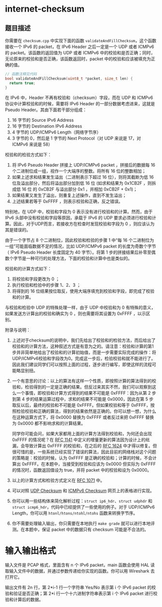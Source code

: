 # internet-checksum

## 题目描述



你需要在 `checksum.cpp` 中实现下面的函数 `validateAndFillChecksum`，这个函数接收一个 IPv6 的 packet，在 IPv6 Header 之后一定是一个 UDP 或者 ICMPv6 的 packet。该函数的返回值为 UDP 或者 ICMPv6 中的校验和是否正确；同时，无论原来的校验和是否正确，该函数返回时，packet 中的校验和应该被填充为正确的值。

```cpp
// 函数注释见代码
bool validateAndFillChecksum(uint8_t *packet, size_t len) {
  return true;
}
```

在 IPv6 中，Header 不再有校验和（checksum）字段，而在 UDP 和 ICMPv6 协议中计算校验和的时候，需要将 IPv6 Header 的一部分数据考虑进来，这就是 Pseudo Header。其由下面若干部分组成：

1. 16 字节的 Source IPv6 Address
2. 16 字节的 Destination IPv6 Address
3. 4 字节的 UDP/ICMPv6 Length（网络字节序）
4. 3 字节的 0，然后是 1 字节的 Next Protocol（对 UDP 来说是 17，对 ICMPv6 来说是 58）

校验和的检验方式如下：

1. 将 IPv6 Pseudo Header 拼接上 UDP/ICMPv6 packet ，拼接后的数据每 16 个二进制位成一组，视作一个大端序的整数。将所有 16 位的整数相加；
2. 如果上述求和结果发生溢出（二进制表示下超过 16 位），则将其截断为低 16 位及溢出部分，然后将溢出部分加到低 16 位 (如求和结果为 0x1CB2F ，则拆成低 16 位
   的 0xCB2F 与溢出部分 0x1 ，并相加 0xCB2F + 0x1)；
3. 如果结果又发生了溢出，则重复上述操作，直到不发生溢出；
4. 上述结果若等于 0xFFFF ，则表示校验和正确，反之错误。

特别地，在 UDP 中，校验和字段为 0 表示没有进行校验和的计算。然而，由于 IPv6 头部中没有校验和字段等原因，承载于 IPv6 的 UDP 要求必须进行校验和计算。因此，对于UDP而言，若接收方在检查时发现校验和字段为 0 ，则应该认为其是错误的。

由于一个字节占 8 个二进制位，因此校验和检验的步骤 1 中“每 16 个二进制位为一组”可能面临数据不足的情况，比如 UDP/ICMPv6 packet 的长度为奇数个字节（ IPv6 Pseudo Header 长度固定为 40 字节）。将第 1 步的拼接结果后补零至偶数个字节是一种可行的处理方法，下面的校验和计算中也是类似的。

校验和的计算方式如下：

1. 将校验和字段更改为 0 ；
2. 执行校验和检验中的步骤 1、2、3 ；
3. 将得到的 16 位结果按位取反，使用大端序填充到校验和字段，即完成了校验和的计算。

与校验和检验中 UDP 的特殊处理一样，由于 UDP 中校验和为 0 有特殊的意义，如果发送方计算出的校验和确实为 0 ，则也需要将其设置为 0xFFFF ，以示区别。


附录与说明：
1. 上述对于checksum的说明中，我们先给出了校验和的检验方法，而后给出了校验和的计算方法，这种叙述方式是有意为之的。请注意：校验和计算的第1步并非简单地给出了校验和的计算初始值，而是一步需要实际完成的操作：将UDP/ICMPv6校验和字段改为0。完成这一步后，检验校验和就不能进行了。因此我们建议同学们可以按照上面的过程，逐步进行编写，即使这样的流程可能略显别扭。

2. 一个有意思的讨论：以上的算法有这样一个性质，即按照计算的算法得到的校验和，检验得到的一定是正确的结果。但反过来其实不然，我们可以观察到这么一个事情，即校验和计算方式得到的结果不可能是 0xFFFF：因为从第 2 步到第 4 步的结果运算过程中，求和的结果不可能是 0x0000，因此在第 5 步取反以后，最终的校验和不可能是 0xFFFF。但如果校验和等于 0xFFFF，按照检验校验和正确的算法，得到的结果依然是正确的。你可以想一想，为什么在这种运算方式下，将 0x0000 替换为 0xFFFF 或者反过来把 0xFFFF 替换为 0x0000 都不影响求和的计算结果。

   同学你可能会问，如果大家都用上面的计算方法得到校验和，为何还会出现 0xFFFF 的情况呢？在 [RFC 1141](https://datatracker.ietf.org/doc/html/rfc1141) 中定义的增量更新的算法因为设计上的纰漏，会导致计算出 0xFFFF 的校验和，在之后的 [RFC 1624](https://datatracker.ietf.org/doc/html/rfc1624) 中才得以修复。但很可惜的是，一些系统已经实现了错误的算法，因此目前的网络栈对这个问题的策略是：校验的时候，认为 0xFFFF 是正确的校验和；计算的时候，不会计算出 0xFFFF。在本题中，当接受到校验和应该为 0x0000 但实际为 0xFFFF 的情况时，函数返回值设为 true，并将 packet 中的校验和设为 0x0000。

3. 以上的计算方式和检验方式定义在 [RFC 1071](https://datatracker.ietf.org/doc/html/rfc1071) 中。

4. 可以对照 [UDP Checksum](https://en.wikipedia.org/wiki/User_Datagram_Protocol#IPv6_pseudo_header)  和 [ICMPv6 Checksum](https://en.wikipedia.org/wiki/Internet_Control_Message_Protocol_for_IPv6#Checksum) 网页上的表格进行实现。

5. 你可以用一些结构体来简化解析过程：`struct ip6_hdr`、`struct udphdr` 和 `struct icmp6_hdr`，代码中已经提供了一些使用的例子。对于 UDP/ICMPv6 Length，你可以用 `htonl/htons/ntohl/ntohs` 函数来转换字节序。

6. 你不需要处理输入输出，你只需要在本地执行 `make grade` 就可以进行本地评测。在本题中，保证 packet 中的数据只有 checksum 可能是不合法的。

# 输入输出格式

输入文件是 PCAP 格式，里面含有 n 个 IPv6 packet，main 函数会使用 HAL 读取输入文件中的数据，并通过参数传递给你实现的函数。你可以用 Wireshark 去打开它。

输出文件有 2n 行，第 2\*i-1 行一个字符串 Yes/No 表示第 i 个 IPv6 packet 的校验和验证是否正确；第 2\*i 行一个十六进制字符串表示第 i 个 IPv6 packet 进行校验和计算后的数据。
